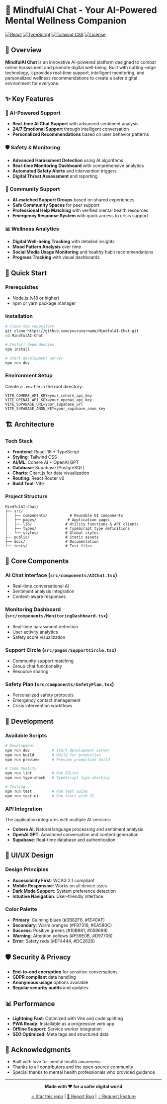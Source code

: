 # 🧠 MindfulAI Chat - Your AI-Powered Mental Wellness Companion

[![React](https://img.shields.io/badge/React-18-61DAFB.svg?style=flat&logo=react)](https://reactjs.org/)
[![TypeScript](https://img.shields.io/badge/TypeScript-5-3178C6.svg?style=flat&logo=typescript)](https://www.typescriptlang.org/)
[![Tailwind CSS](https://img.shields.io/badge/Tailwind-3-06B6D4.svg?style=flat&logo=tailwindcss)](https://tailwindcss.com/)
[![License](https://img.shields.io/badge/License-MIT-green.svg)](LICENSE)

## 🌟 Overview

**MindfulAI Chat** is an innovative AI-powered platform designed to combat online harassment and promote digital well-being. Built with cutting-edge technology, it provides real-time support, intelligent monitoring, and personalized wellness recommendations to create a safer digital environment for everyone.

## ✨ Key Features

### 🤖 AI-Powered Support
- **Real-time AI Chat Support** with advanced sentiment analysis
- **24/7 Emotional Support** through intelligent conversation
- **Personalized Recommendations** based on user behavior patterns

### 🛡️ Safety & Monitoring
- **Advanced Harassment Detection** using AI algorithms
- **Real-time Monitoring Dashboard** with comprehensive analytics
- **Automated Safety Alerts** and intervention triggers
- **Digital Threat Assessment** and reporting

### 👥 Community Support
- **AI-matched Support Groups** based on shared experiences
- **Safe Community Spaces** for peer support
- **Professional Help Matching** with verified mental health resources
- **Emergency Response System** with quick access to crisis support

### 📊 Wellness Analytics
- **Digital Well-being Tracking** with detailed insights
- **Mood Pattern Analysis** over time
- **Social Media Usage Monitoring** and healthy habit recommendations
- **Progress Tracking** with visual dashboards

## 🚀 Quick Start

### Prerequisites
- Node.js (v18 or higher)
- npm or yarn package manager

### Installation

```bash
# Clone the repository
git clone https://github.com/yourusername/MindfulAI-Chat.git
cd MindfulAI-Chat

# Install dependencies
npm install

# Start development server
npm run dev
```

### Environment Setup

Create a `.env` file in the root directory:

```env
VITE_COHERE_API_KEY=your_cohere_api_key
VITE_OPENAI_API_KEY=your_openai_api_key
VITE_SUPABASE_URL=your_supabase_url
VITE_SUPABASE_ANON_KEY=your_supabase_anon_key
```

## 🏗️ Architecture

### Tech Stack
- **Frontend**: React 18 + TypeScript
- **Styling**: Tailwind CSS
- **AI/ML**: Cohere AI + OpenAI GPT
- **Database**: Supabase (PostgreSQL)
- **Charts**: Chart.js for data visualization
- **Routing**: React Router v6
- **Build Tool**: Vite

### Project Structure
```
MindfulAI-Chat/
├── src/
│   ├── components/          # Reusable UI components
│   ├── pages/              # Application pages
│   ├── lib/               # Utility functions & API clients
│   ├── types/             # TypeScript type definitions
│   └── styles/            # Global styles
├── public/                # Static assets
├── docs/                  # Documentation
└── tests/                 # Test files
```

## 🎯 Core Components

### AI Chat Interface (`src/components/AIChat.tsx`)
- Real-time conversational AI
- Sentiment analysis integration
- Context-aware responses

### Monitoring Dashboard (`src/components/MonitoringDashboard.tsx`)
- Real-time harassment detection
- User activity analytics
- Safety score visualization

### Support Circle (`src/pages/SupportCircle.tsx`)
- Community support matching
- Group chat functionality
- Resource sharing

### Safety Plan (`src/components/SafetyPlan.tsx`)
- Personalized safety protocols
- Emergency contact management
- Crisis intervention workflows

## 🔧 Development

### Available Scripts

```bash
# Development
npm run dev          # Start development server
npm run build        # Build for production
npm run preview      # Preview production build

# Code Quality
npm run lint         # Run ESLint
npm run type-check   # TypeScript type checking

# Testing
npm run test         # Run test suite
npm run test:ui      # Run tests with UI
```

### API Integration

The application integrates with multiple AI services:

- **Cohere AI**: Natural language processing and sentiment analysis
- **OpenAI GPT**: Advanced conversation and content generation
- **Supabase**: Real-time database and authentication

## 🎨 UI/UX Design

### Design Principles
- **Accessibility First**: WCAG 2.1 compliant
- **Mobile Responsive**: Works on all device sizes
- **Dark Mode Support**: System preference detection
- **Intuitive Navigation**: User-friendly interface

### Color Palette
- **Primary**: Calming blues (#3B82F6, #1E40AF)
- **Secondary**: Warm oranges (#F97316, #EA580C)
- **Success**: Positive greens (#10B981, #059669)
- **Warning**: Attention yellows (#F59E0B, #D97706)
- **Error**: Safety reds (#EF4444, #DC2626)

## 🛡️ Security & Privacy

- **End-to-end encryption** for sensitive conversations
- **GDPR compliant** data handling
- **Anonymous usage** options available
- **Regular security audits** and updates

## 📊 Performance

- **Lightning Fast**: Optimized with Vite and code splitting
- **PWA Ready**: Installable as a progressive web app
- **Offline Support**: Service worker integration
- **SEO Optimized**: Meta tags and structured data

## 🙏 Acknowledgments

- Built with love for mental health awareness
- Thanks to all contributors and the open-source community
- Special thanks to mental health professionals who provided guidance

---

<div align="center">
  
**Made with ❤️ for a safer digital world**

[⭐ Star this repo](https://github.com/yourusername/MindfulAI-Chat) | [🐛 Report Bug](https://github.com/yourusername/MindfulAI-Chat/issues) | [💡 Request Feature](https://github.com/yourusername/MindfulAI-Chat/issues)

</div>
